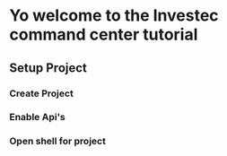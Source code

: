 # Yo welcome to the Investec command center tutorial

<walkthrough-tutorial-duration duration=5></walkthrough-tutorial-duration>

## Setup Project

### Create Project
<walkthrough-project-billing-setup></walkthrough-project-billing-setup>

### Enable Api's
<walkthrough-enable-apis apis="pubsub.googleapis.com,cloudfunctions.googleapis.com,firestore.googleapis.com"></walkthrough-enable-apis>

### Open shell for project
<walkthrough-open-cloud-shell-button></walkthrough-open-cloud-shell-button>

